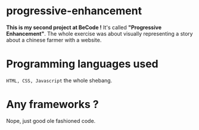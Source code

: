 # progressive-enhancement
**This is my second project at BeCode !** It's called **"Progressive Enhancement"**. The whole exercise was about visually representing a story about a chinese farmer with a website.

# Programming languages used
`HTML, CSS, Javascript` the whole shebang.

# Any frameworks ?
Nope, just good ole fashioned code.
